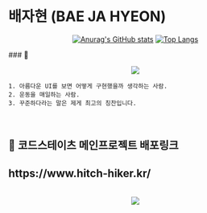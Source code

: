 # 배자현 (BAE JA HYEON)
<div align="center">
 
[![Anurag's GitHub stats](https://github-readme-stats.vercel.app/api?username=bizbaeja&show_icons=true&theme=radical)](https://github.com/bizbaeja/github-readme-stats&show_icons=true&theme=radical)
[![Top Langs](https://github-readme-stats.vercel.app/api/top-langs/?username=bizbaeja&layout=compact&theme=dracula)](https://github.com/bizbaeja/github-readme-stats&theme=dracula)

</div>
### 🌙
<p align="center">
 <img src = "https://img1.daumcdn.net/thumb/R1280x0/?scode=mtistory2&fname=https%3A%2F%2Fblog.kakaocdn.net%2Fdn%2FdLaJHO%2FbtrOCyIv51y%2FnuHs85ZgG62d7yYgZAxrY1%2Fimg.png">
</p>

    1. 아름다운 UI를 보면 어떻게 구현했을까 생각하는 사람.
    2. 운동을 매일하는 사람.
    3. 꾸준하다라는 말은 제게 최고의 칭찬입니다.
 

<br/>

 <p align="justify">

</p>
<p align="center">

<p>
<h2>
🌝 코드스테이츠 메인프로젝트 배포링크 
</h2>
 <h2>https://www.hitch-hiker.kr/</h2>
</p>
<p align="center">
  <br>
  <img src="./realWave.gif">
  <br>
